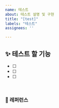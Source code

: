 ```yaml
---
name: 테스트
about: 테스트 설명 및 구현
title: "[test]"
labels: "테스트"
assignees: ''

---
```


## ✨ 테스트 할 기능
- [ ] 
- [ ] 
- [ ] 

<br>

### 📕 레퍼런스 
